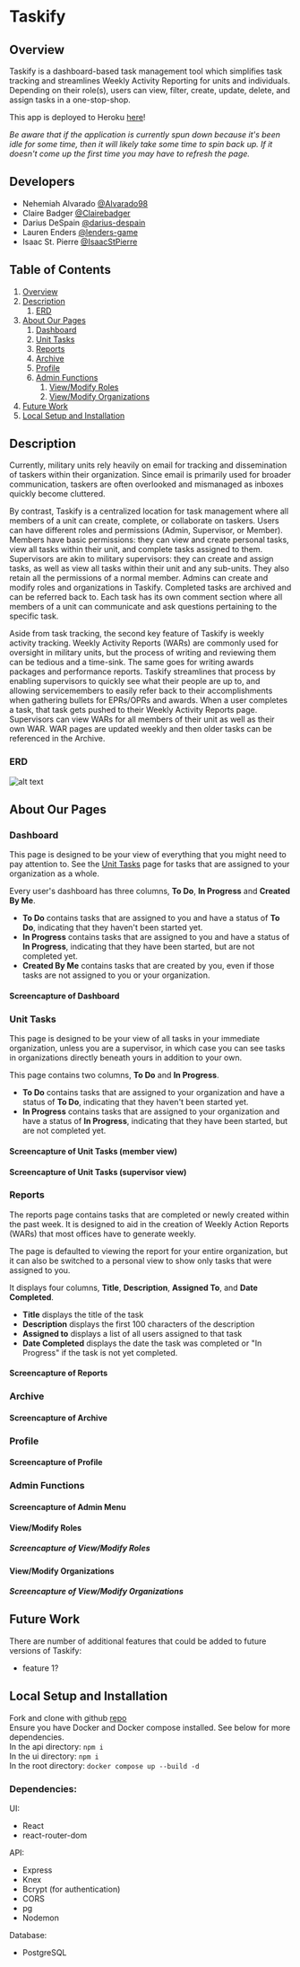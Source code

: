 # Taskify

## Overview

Taskify is a dashboard-based task management tool which simplifies task tracking and streamlines Weekly Activity Reporting for units and individuals. Depending on their role(s), users can view, filter, create, update, delete, and assign tasks in a one-stop-shop.

This app is deployed to Heroku [here](https://taskify-capstone-ui.herokuapp.com/)!

*Be aware that if the application is currently spun down because it's been idle for some time, then it will likely take some time to spin back up. If it doesn't come up the first time you may have to refresh the page.*

## Developers

- Nehemiah Alvarado [@Alvarado98](https://github.com/Alvarado96)
- Claire Badger [@Clairebadger](https://github.com/Clairebadger)
- Darius DeSpain [@darius-despain](https://github.com/darius-despain)
- Lauren Enders [@lenders-game](https://github.com/lenders-game)
- Isaac St. Pierre [@IsaacStPierre](https://github.com/IsaacStPierre)

## Table of Contents

1. [Overview](#overview)
1. [Description](#description)
    1. [ERD](#erd)
1. [About Our Pages](#about-our-pages)
    1. [Dashboard](#dashboard)
    1. [Unit Tasks](#unit-tasks)
    1. [Reports](#reports)
    1. [Archive](#archive)
    1. [Profile](#profile)
    1. [Admin Functions](#admin-functions)
        1. [View/Modify Roles](#view-modify-roles)
        1. [View/Modify Organizations](#view-modify-organizations)
1. [Future Work](#future-work)
1. [Local Setup and Installation](#local-setup-and-installation)

## Description

Currently, military units rely heavily on email for tracking and dissemination of taskers within their organization. Since email is primarily used for broader communication, taskers are often overlooked and mismanaged as inboxes quickly become cluttered.

By contrast, Taskify is a centralized location for task management where all members of a unit can create, complete, or collaborate on taskers. Users can have different roles and permissions (Admin, Supervisor, or Member). Members have basic permissions: they can view and create personal tasks, view all tasks within their unit, and complete tasks assigned to them. Supervisors are akin to military supervisors: they can create and assign tasks, as well as view all tasks within their unit and any sub-units. They also retain all the permissions of a normal member. Admins can create and modify roles and organizations in Taskify. Completed tasks are archived and can be referred back to. Each task has its own comment section where all members of a unit can communicate and ask questions pertaining to the specific task.

Aside from task tracking, the second key feature of Taskify is weekly activity tracking. Weekly Activity Reports (WARs) are commonly used for oversight in military units, but the process of writing and reviewing them can be tedious and a time-sink. The same goes for writing awards packages and performance reports. Taskify streamlines that process by enabling supervisors to quickly see what their people are up to, and allowing servicemembers to easily refer back to their accomplishments when gathering bullets for EPRs/OPRs and awards. When a user completes a task, that task gets pushed to their Weekly Activity Reports page. Supervisors can view WARs for all members of their unit as well as their own WAR. WAR pages are updated weekly and then older tasks can be referenced in the Archive.

### ERD

![alt text](https://i.ibb.co/8cStPK9/Image-Pasted-at-2022-7-6-15-39.png "ERD")

## About Our Pages

### Dashboard
This page is designed to be your view of everything that you might need to pay attention to. See the [Unit Tasks](#unit-tasks) page for tasks that are assigned to your organization as a whole.

Every user's dashboard has three columns, **To Do**, **In Progress** and **Created By Me**.
- **To Do** contains tasks that are assigned to you and have a status of **To Do**, indicating that they haven't been started yet.
- **In Progress** contains tasks that are assigned to you and have a status of **In Progress**, indicating that they have been started, but are not completed yet.
- **Created By Me** contains tasks that are created by you, even if those tasks are not assigned to you or your organization.

#### Screencapture of Dashboard

### Unit Tasks
This page is designed to be your view of all tasks in your immediate organization, unless you are a supervisor, in which case you can see tasks in organizations directly beneath yours in addition to your own.

This page contains two columns, **To Do** and **In Progress**.
- **To Do** contains tasks that are assigned to your organization and have a status of **To Do**, indicating that they haven't been started yet.
- **In Progress** contains tasks that are assigned to your organization and have a status of **In Progress**, indicating that they have been started, but are not completed yet.

#### Screencapture of Unit Tasks (member view)
#### Screencapture of Unit Tasks (supervisor view)

### Reports
The reports page contains tasks that are completed or newly created within the past week. It is designed to aid in the creation of Weekly Action Reports (WARs) that most offices have to generate weekly.

The page is defaulted to viewing the report for your entire organization, but it can also be switched to a personal view to show only tasks that were assigned to you.

It displays four columns, **Title**, **Description**, **Assigned To**, and **Date Completed**.
- **Title** displays the title of the task
- **Description** displays the first 100 characters of the description
- **Assigned to** displays a list of all users assigned to that task
- **Date Completed** displays the date the task was completed or "In Progress" if the task is not yet completed.

#### Screencapture of Reports

### Archive
#### Screencapture of Archive

### Profile
#### Screencapture of Profile

### Admin Functions
#### Screencapture of Admin Menu

#### View/Modify Roles
##### Screencapture of View/Modify Roles

#### View/Modify Organizations
##### Screencapture of View/Modify Organizations


## Future Work

There are number of additional features that could be added to future versions of Taskify:

- feature 1?

## Local Setup and Installation

Fork and clone with github [repo](https://github.com/TheFreshTulips/capstone) \
Ensure you have Docker and Docker compose installed. See below for more dependencies. \
In the api directory: `npm i`\
In the ui directory: `npm i`\
In the root directory: `docker compose up --build -d`

### Dependencies:

UI:

- React
- react-router-dom

API:

- Express
- Knex
- Bcrypt (for authentication)
- CORS
- pg
- Nodemon

Database:

- PostgreSQL
